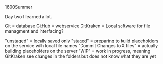 1600Summer

Day two I learned a lot.

Git = database
GitHub = webservice
GitKraken = Local software for file managment and interfacing?

"unstaged" = locally saved only
"staged" = preparing to build placeholders on the service with local file names
"Commit Changes to X files" = actually building placeholders on the server
"WIP" = work in progress, meaning GitKraken see changes in the folders but does not know what they are yet
